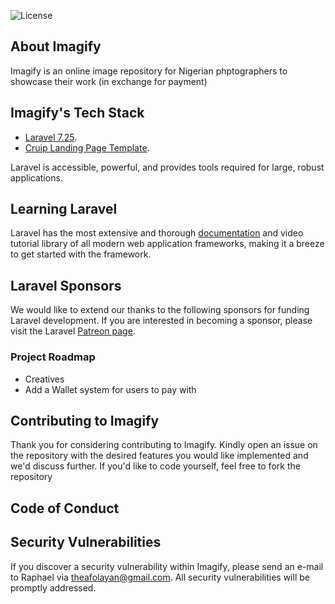 <img src="https://poser.pugx.org/laravel/framework/license.svg" alt="License"></a>
</p>

## About Imagify

Imagify is an online image repository for Nigerian phptographers to showcase their work (in exchange for payment)
## Imagify's Tech Stack
- [Laravel 7.25](https://laravel.com/).
- [Cruip Landing Page Template](https://cruip.com).


Laravel is accessible, powerful, and provides tools required for large, robust applications.

## Learning Laravel

Laravel has the most extensive and thorough [documentation](https://laravel.com/docs) and video tutorial library of all modern web application frameworks, making it a breeze to get started with the framework.


## Laravel Sponsors

We would like to extend our thanks to the following sponsors for funding Laravel development. If you are interested in becoming a sponsor, please visit the Laravel [Patreon page](https://patreon.com/taylorotwell).

### Project Roadmap

- Creatives
- Add a Wallet system for users to pay with

## Contributing to Imagify

Thank you for considering contributing to Imagify. Kindly open an issue on the repository with the desired features you would like implemented and we'd discuss further. If you'd like to code yourself, feel free to fork the repository

## Code of Conduct


## Security Vulnerabilities

If you discover a security vulnerability within Imagify, please send an e-mail to Raphael via [theafolayan@gmail.com](mailto:theafolayan@gmail.com). All security vulnerabilities will be promptly addressed.

